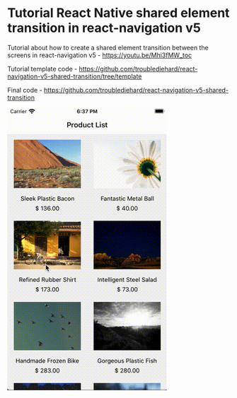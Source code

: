 # Tutorial React Native shared element transition in react-navigation v5

Tutorial about how to create a shared element transition between the screens in react-navigation v5 - https://youtu.be/Mhi3fMW_toc

Tutorial template code - https://github.com/troublediehard/react-navigation-v5-shared-transition/tree/template

Final code - https://github.com/troublediehard/react-navigation-v5-shared-transition

![Demo](docs/shared-transition.gif)
